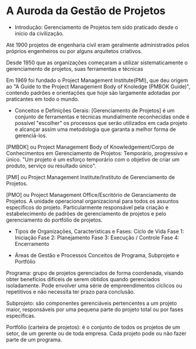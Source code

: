 # A Auroda da Gestão de Projetos

- Introdução:
Gerenciamento de Projetos tem sido praticado desde o 
início da civilização.

Até 1900 projetos de engenharia civil eram geralmente administrados pelos próprios engenheiros ou por alguns arquitetos criativos.

Desde 1950 que as organizações começaram a utilizar sistematicamente o gerenciamento de projetos, suas ferramentas e técnicas

Em 1969 foi fundado o Project Management Institute(PMI), que deu origem ao "A Guide to the Project Management Body of Knoledge (PMBOK Guide)", contendo padrões e orientações que hoje são largamente adotadas por praticantes em todo o mundo.

- Conceitos e Definições Gerais:
[Gerenciamento de Projetos] é um conjunto de ferramentas e técnicas mundialmente reconhecidas onde é possível "escolher" os processos que serão utilizados em cada projeto e alcançar assim uma metodologia que garanta a melhor forma de gerenciá-los.

[PMBOK] ou Project Management Body of Knowledgement/Corpo de Conhecimentos em Gerenciamento de Projetos:
Temporário, progressivo e único.
"Um projeto é um esforço temporário com o objetivo de criar um produto, serviço ou resultado único".

[PMI] ou Project Management Institute/Instituto de Gerenciamento de Projetos.

[PMO] ou Project Management Office/Escritório de Geranciamento de Projetos.
A unidade operacional organizacional para todos os assuntos específicos do projeto.
Particularmente responsável pela criação e estabelecimento de padrões de gerenciamento de projetos e pelo gerenciamento do portfólio de projetos.

- Tipos de Organizações, Características e Fases:
Ciclo de Vida
	Fase 1: Iniciação
	Fase 2: Planejamento
	Fase 3: Execução / Controle
	Fase 4: Encerramento

- Áreas de Gestão e Processos
Conceitos de Programa, Subprojeto e Portfólio

Programa: grupo de projetos gerenciados de forma coordenada, visando obter benefícios difíceis de serem obtidos quando gerenciados isoladamente. Pode envolver uma série de empreendimentos cíclicos ou repetitivos e não necessita ter prazo para conclusão.

Subprojeto: são componentes gerenciáveis pertencentes a um projeto maior, responsáveis por uma pequena parte do projeto total ou por fases específicas.

Portfólio (carteira de projetos): é o conjunto de todos os projetos de um setor, de um gerente ou de toda empresa. Cada projeto pode ou não fazer parte de um programa.

